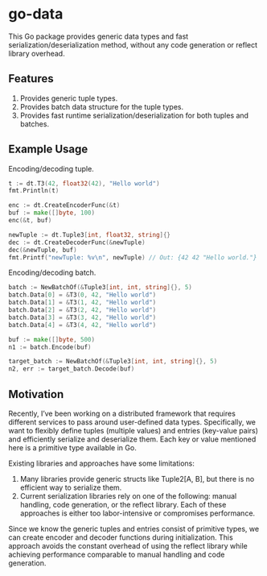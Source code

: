 # go-data

This Go package provides generic data types and fast serialization/deserialization method, without any code generation
or reflect library overhead.

## Features
1. Provides generic tuple types.
2. Provides batch data structure for the tuple types.
3. Provides fast runtime serialization/deserialization for both tuples and batches.

## Example Usage

Encoding/decoding tuple.
``` go
t := dt.T3(42, float32(42), "Hello world")
fmt.Println(t)

enc := dt.CreateEncoderFunc(&t)
buf := make([]byte, 100)
enc(&t, buf)

newTuple := dt.Tuple3[int, float32, string]{}
dec := dt.CreateDecoderFunc(&newTuple)
dec(&newTuple, buf)
fmt.Printf("newTuple: %v\n", newTuple) // Out: {42 42 "Hello world."}
```

Encoding/decoding batch.
``` go
batch := NewBatchOf(&Tuple3[int, int, string]{}, 5)
batch.Data[0] = &T3(0, 42, "Hello world")
batch.Data[1] = &T3(1, 42, "Hello world")
batch.Data[2] = &T3(2, 42, "Hello world")
batch.Data[3] = &T3(3, 42, "Hello world")
batch.Data[4] = &T3(4, 42, "Hello world")

buf := make([]byte, 500)
n1 := batch.Encode(buf)

target_batch := NewBatchOf(&Tuple3[int, int, string]{}, 5)
n2, err := target_batch.Decode(buf)
```

## Motivation

Recently, I’ve been working on a distributed framework that requires different services to pass around user-defined data types. Specifically, we want to flexibly define tuples (multiple values) and entries (key-value pairs) and efficiently serialize and deserialize them. Each key or value mentioned here is a primitive type available in Go.

Existing libraries and approaches have some limitations:

1. Many libraries provide generic structs like Tuple2[A, B], but there is no efficient way to serialize them.
2. Current serialization libraries rely on one of the following: manual handling, code generation, or the reflect library. Each of these approaches is either too labor-intensive or compromises performance.

Since we know the generic tuples and entries consist of primitive types, we can create encoder and decoder functions during initialization. This approach avoids the constant overhead of using the reflect library while achieving performance comparable to manual handling and code generation.
